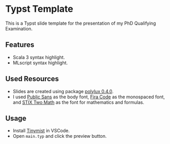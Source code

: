 # Typst Template

This is a Typst slide template for the presentation of my PhD Qualifying Examination.

## Features

- Scala 3 syntax highlight.
- MLscript syntax highlight.

## Used Resources

- Slides are created using package [polylux 0.4.0](https://typst.app/universe/package/polylux/).
- I used [Public Sans][public-sans] as the body font, [Fira Code][fira-code] as the monospaced font, and [STIX Two Math][stix-two-math] as the font for mathematics and formulas.

[public-sans]: https://github.com/uswds/public-sans
[fira-code]: https://github.com/tonsky/FiraCode
[stix-two-math]: https://www.stixfonts.org/

## Usage

- Install [Tinymist][tinymist] in VSCode.
- Open `main.typ` and click the preview button.

[tinymist]: https://github.com/Myriad-Dreamin/tinymist
